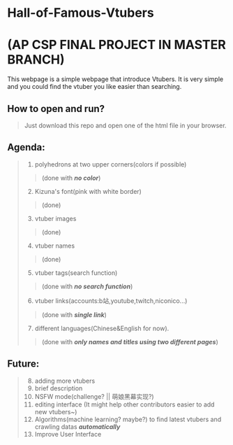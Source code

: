 # Hall-of-Famous-Vtubers
# (AP CSP FINAL PROJECT IN MASTER BRANCH)
This webpage is a simple webpage that introduce Vtubers. It is very simple and you could find the vtuber you like easier than searching.

## How to open and run?
> Just download this repo and open one of the html file in your browser.

## Agenda:
> 1. polyhedrons at two upper corners(colors if possible)
> > (done with ___no color___)
> 2. Kizuna's font(pink with white border)
> > (done)
> 3. vtuber images
> > (done)
> 4. vtuber names
> > (done)
> 5. vtuber tags(search function)
> > (done with ___no search function___)
> 6. vtuber links(accounts:b站,youtube,twitch,niconico...)
> > (done with ___single link___)
> 7. different languages(Chinese&English for now).
> > (done with ___only names and titles using two different pages___)

## Future:
> 8. adding more vtubers
> 9. brief description
> 10. NSFW mode(challenge? || 萌娘黑幕实现?)
> 11. editing interface (It might help other contributors easier to add new vtubers~)
> 12. Algorithms(machine learning? maybe?) to find latest vtubers and crawling datas ___automatically___
> 13. Improve User Interface

